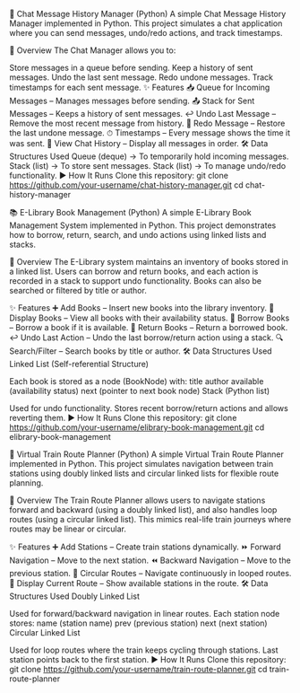 💬 Chat Message History Manager (Python) A simple Chat Message History Manager implemented in Python. This project simulates a chat application where you can send messages, undo/redo actions, and track timestamps.

📌 Overview The Chat Manager allows you to:

Store messages in a queue before sending. Keep a history of sent messages. Undo the last sent message. Redo undone messages. Track timestamps for each sent message. ✨ Features 📥 Queue for Incoming Messages – Manages messages before sending. 📤 Stack for Sent Messages – Keeps a history of sent messages. ↩ Undo Last Message – Remove the most recent message from history. 🔁 Redo Message – Restore the last undone message. ⏱ Timestamps – Every message shows the time it was sent. 📜 View Chat History – Display all messages in order. 🛠 Data Structures Used Queue (deque) → To temporarily hold incoming messages. Stack (list) → To store sent messages. Stack (list) → To manage undo/redo functionality. ▶ How It Runs Clone this repository: git clone https://github.com/your-username/chat-history-manager.git cd chat-history-manager

📚 E-Library Book Management (Python) A simple E-Library Book Management System implemented in Python. This project demonstrates how to borrow, return, search, and undo actions using linked lists and stacks.

📌 Overview The E-Library system maintains an inventory of books stored in a linked list. Users can borrow and return books, and each action is recorded in a stack to support undo functionality. Books can also be searched or filtered by title or author.

✨ Features ➕ Add Books – Insert new books into the library inventory. 📖 Display Books – View all books with their availability status. 📕 Borrow Books – Borrow a book if it is available. 📗 Return Books – Return a borrowed book. ↩ Undo Last Action – Undo the last borrow/return action using a stack. 🔍 Search/Filter – Search books by title or author. 🛠 Data Structures Used Linked List (Self-referential Structure)

Each book is stored as a node (BookNode) with: title author available (availability status) next (pointer to next book node) Stack (Python list)

Used for undo functionality. Stores recent borrow/return actions and allows reverting them. ▶ How It Runs Clone this repository: git clone https://github.com/your-username/elibrary-book-management.git cd elibrary-book-management

🚆 Virtual Train Route Planner (Python) A simple Virtual Train Route Planner implemented in Python. This project simulates navigation between train stations using doubly linked lists and circular linked lists for flexible route planning.

📌 Overview The Train Route Planner allows users to navigate stations forward and backward (using a doubly linked list), and also handles loop routes (using a circular linked list). This mimics real-life train journeys where routes may be linear or circular.

✨ Features ➕ Add Stations – Create train stations dynamically. ⏩ Forward Navigation – Move to the next station. ⏪ Backward Navigation – Move to the previous station. 🔄 Circular Routes – Navigate continuously in looped routes. 📍 Display Current Route – Show available stations in the route. 🛠 Data Structures Used Doubly Linked List

Used for forward/backward navigation in linear routes. Each station node stores: name (station name) prev (previous station) next (next station) Circular Linked List

Used for loop routes where the train keeps cycling through stations. Last station points back to the first station. ▶ How It Runs Clone this repository: git clone https://github.com/your-username/train-route-planner.git cd train-route-planner
